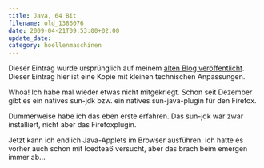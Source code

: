 ```yaml
---
title: Java, 64 Bit
filename: old_1386076
date: 2009-04-21T09:53:00+02:00
update_date:
category: hoellenmaschinen
---
```

Dieser Eintrag wurde ursprünglich auf meinem [alten Blog veröffentlicht](https://stu.blogger.de/stories/1386076/). Dieser Eintrag hier ist eine Kopie mit kleinen technischen Anpassungen.

Whoa! Ich habe mal wieder etwas nicht mitgekriegt. Schon seit Dezember gibt es ein natives sun-jdk bzw. ein natives sun-java-plugin für den Firefox.

Dummerweise habe ich das eben erste erfahren. Das sun-jdk war zwar installiert, nicht aber das Firefoxplugin.

Jetzt kann ich endlich Java-Applets im Browser ausführen. Ich hatte es vorher auch schon mit Icedtea6 versucht, aber das brach beim emergen immer ab…
